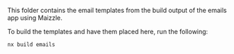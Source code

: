This folder contains the email templates from the build output of the emails app using Maizzle.

To build the templates and have them placed here, run the following:

```
nx build emails
```
